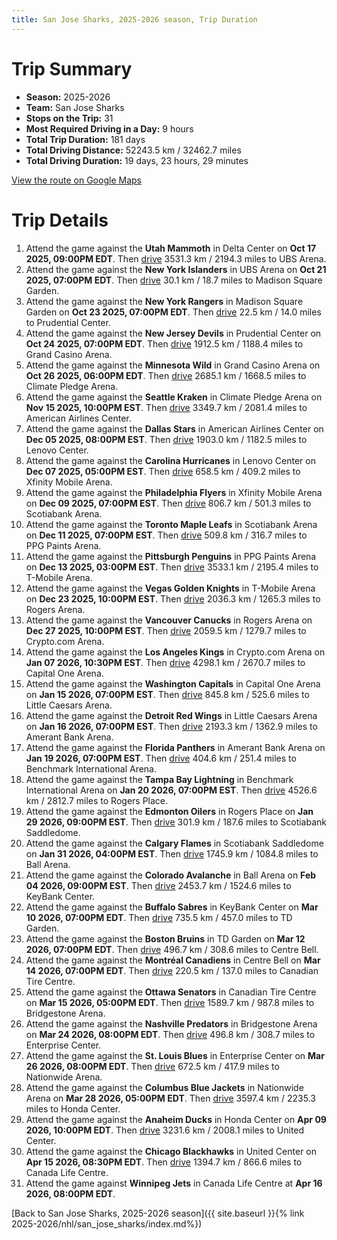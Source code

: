 ```yaml
---
title: San Jose Sharks, 2025-2026 season, Trip Duration
---
```


# Trip Summary
- **Season:** 2025-2026
- **Team:** San Jose Sharks
- **Stops on the Trip:** 31
- **Most Required Driving in a Day:** 9 hours
- **Total Trip Duration:** 181 days
- **Total Driving Distance:** 52243.5 km / 32462.7 miles
- **Total Driving Duration:** 19 days, 23 hours, 29 minutes

[View the route on Google Maps](https://www.google.com/maps/dir/Delta+Center+Utah/UBS+Arena+New+York/Madison+Square+Garden+New+York/Prudential+Center+New+Jersey/Grand+Casino+Arena+Minnesota/Climate+Pledge+Arena+Seattle/American+Airlines+Center+Dallas/Lenovo+Center+Carolina/Xfinity+Mobile+Arena+Philadelphia/Scotiabank+Arena+Toronto/PPG+Paints+Arena+Pittsburgh/T-Mobile+Arena+Vegas/Rogers+Arena+Vancouver/Crypto.com+Arena+Los+Angeles/Capital+One+Arena+Washington/Little+Caesars+Arena+Detroit/Amerant+Bank+Arena+Florida/Benchmark+International+Arena+Tampa+Bay/Rogers+Place+Edmonton/Scotiabank+Saddledome+Calgary/Ball+Arena+Colorado/KeyBank+Center+Buffalo/TD+Garden+Boston/Centre+Bell+Montréal/Canadian+Tire+Centre+Ottawa/Bridgestone+Arena+Nashville/Enterprise+Center+St.+Louis/Nationwide+Arena+Columbus/Honda+Center+Anaheim/United+Center+Chicago/Canada+Life+Centre+Winnipeg)

# Trip Details
1. Attend the game against the **Utah Mammoth** in Delta Center on **Oct 17 2025, 09:00PM EDT**. Then [drive](https://www.google.com/maps/dir/Delta+Center+Utah/UBS+Arena+New+York) 3531.3 km / 2194.3 miles to UBS Arena.
2. Attend the game against the **New York Islanders** in UBS Arena on **Oct 21 2025, 07:00PM EDT**. Then [drive](https://www.google.com/maps/dir/UBS+Arena+New+York/Madison+Square+Garden+New+York) 30.1 km / 18.7 miles to Madison Square Garden.
3. Attend the game against the **New York Rangers** in Madison Square Garden on **Oct 23 2025, 07:00PM EDT**. Then [drive](https://www.google.com/maps/dir/Madison+Square+Garden+New+York/Prudential+Center+New+Jersey) 22.5 km / 14.0 miles to Prudential Center.
4. Attend the game against the **New Jersey Devils** in Prudential Center on **Oct 24 2025, 07:00PM EDT**. Then [drive](https://www.google.com/maps/dir/Prudential+Center+New+Jersey/Grand+Casino+Arena+Minnesota) 1912.5 km / 1188.4 miles to Grand Casino Arena.
5. Attend the game against the **Minnesota Wild** in Grand Casino Arena on **Oct 26 2025, 06:00PM EDT**. Then [drive](https://www.google.com/maps/dir/Grand+Casino+Arena+Minnesota/Climate+Pledge+Arena+Seattle) 2685.1 km / 1668.5 miles to Climate Pledge Arena.
6. Attend the game against the **Seattle Kraken** in Climate Pledge Arena on **Nov 15 2025, 10:00PM EST**. Then [drive](https://www.google.com/maps/dir/Climate+Pledge+Arena+Seattle/American+Airlines+Center+Dallas) 3349.7 km / 2081.4 miles to American Airlines Center.
7. Attend the game against the **Dallas Stars** in American Airlines Center on **Dec 05 2025, 08:00PM EST**. Then [drive](https://www.google.com/maps/dir/American+Airlines+Center+Dallas/Lenovo+Center+Carolina) 1903.0 km / 1182.5 miles to Lenovo Center.
8. Attend the game against the **Carolina Hurricanes** in Lenovo Center on **Dec 07 2025, 05:00PM EST**. Then [drive](https://www.google.com/maps/dir/Lenovo+Center+Carolina/Xfinity+Mobile+Arena+Philadelphia) 658.5 km / 409.2 miles to Xfinity Mobile Arena.
9. Attend the game against the **Philadelphia Flyers** in Xfinity Mobile Arena on **Dec 09 2025, 07:00PM EST**. Then [drive](https://www.google.com/maps/dir/Xfinity+Mobile+Arena+Philadelphia/Scotiabank+Arena+Toronto) 806.7 km / 501.3 miles to Scotiabank Arena.
10. Attend the game against the **Toronto Maple Leafs** in Scotiabank Arena on **Dec 11 2025, 07:00PM EST**. Then [drive](https://www.google.com/maps/dir/Scotiabank+Arena+Toronto/PPG+Paints+Arena+Pittsburgh) 509.8 km / 316.7 miles to PPG Paints Arena.
11. Attend the game against the **Pittsburgh Penguins** in PPG Paints Arena on **Dec 13 2025, 03:00PM EST**. Then [drive](https://www.google.com/maps/dir/PPG+Paints+Arena+Pittsburgh/T-Mobile+Arena+Vegas) 3533.1 km / 2195.4 miles to T-Mobile Arena.
12. Attend the game against the **Vegas Golden Knights** in T-Mobile Arena on **Dec 23 2025, 10:00PM EST**. Then [drive](https://www.google.com/maps/dir/T-Mobile+Arena+Vegas/Rogers+Arena+Vancouver) 2036.3 km / 1265.3 miles to Rogers Arena.
13. Attend the game against the **Vancouver Canucks** in Rogers Arena on **Dec 27 2025, 10:00PM EST**. Then [drive](https://www.google.com/maps/dir/Rogers+Arena+Vancouver/Crypto.com+Arena+Los+Angeles) 2059.5 km / 1279.7 miles to Crypto.com Arena.
14. Attend the game against the **Los Angeles Kings** in Crypto.com Arena on **Jan 07 2026, 10:30PM EST**. Then [drive](https://www.google.com/maps/dir/Crypto.com+Arena+Los+Angeles/Capital+One+Arena+Washington) 4298.1 km / 2670.7 miles to Capital One Arena.
15. Attend the game against the **Washington Capitals** in Capital One Arena on **Jan 15 2026, 07:00PM EST**. Then [drive](https://www.google.com/maps/dir/Capital+One+Arena+Washington/Little+Caesars+Arena+Detroit) 845.8 km / 525.6 miles to Little Caesars Arena.
16. Attend the game against the **Detroit Red Wings** in Little Caesars Arena on **Jan 16 2026, 07:00PM EST**. Then [drive](https://www.google.com/maps/dir/Little+Caesars+Arena+Detroit/Amerant+Bank+Arena+Florida) 2193.3 km / 1362.9 miles to Amerant Bank Arena.
17. Attend the game against the **Florida Panthers** in Amerant Bank Arena on **Jan 19 2026, 07:00PM EST**. Then [drive](https://www.google.com/maps/dir/Amerant+Bank+Arena+Florida/Benchmark+International+Arena+Tampa+Bay) 404.6 km / 251.4 miles to Benchmark International Arena.
18. Attend the game against the **Tampa Bay Lightning** in Benchmark International Arena on **Jan 20 2026, 07:00PM EST**. Then [drive](https://www.google.com/maps/dir/Benchmark+International+Arena+Tampa+Bay/Rogers+Place+Edmonton) 4526.6 km / 2812.7 miles to Rogers Place.
19. Attend the game against the **Edmonton Oilers** in Rogers Place on **Jan 29 2026, 09:00PM EST**. Then [drive](https://www.google.com/maps/dir/Rogers+Place+Edmonton/Scotiabank+Saddledome+Calgary) 301.9 km / 187.6 miles to Scotiabank Saddledome.
20. Attend the game against the **Calgary Flames** in Scotiabank Saddledome on **Jan 31 2026, 04:00PM EST**. Then [drive](https://www.google.com/maps/dir/Scotiabank+Saddledome+Calgary/Ball+Arena+Colorado) 1745.9 km / 1084.8 miles to Ball Arena.
21. Attend the game against the **Colorado Avalanche** in Ball Arena on **Feb 04 2026, 09:00PM EST**. Then [drive](https://www.google.com/maps/dir/Ball+Arena+Colorado/KeyBank+Center+Buffalo) 2453.7 km / 1524.6 miles to KeyBank Center.
22. Attend the game against the **Buffalo Sabres** in KeyBank Center on **Mar 10 2026, 07:00PM EDT**. Then [drive](https://www.google.com/maps/dir/KeyBank+Center+Buffalo/TD+Garden+Boston) 735.5 km / 457.0 miles to TD Garden.
23. Attend the game against the **Boston Bruins** in TD Garden on **Mar 12 2026, 07:00PM EDT**. Then [drive](https://www.google.com/maps/dir/TD+Garden+Boston/Centre+Bell+Montréal) 496.7 km / 308.6 miles to Centre Bell.
24. Attend the game against the **Montréal Canadiens** in Centre Bell on **Mar 14 2026, 07:00PM EDT**. Then [drive](https://www.google.com/maps/dir/Centre+Bell+Montréal/Canadian+Tire+Centre+Ottawa) 220.5 km / 137.0 miles to Canadian Tire Centre.
25. Attend the game against the **Ottawa Senators** in Canadian Tire Centre on **Mar 15 2026, 05:00PM EDT**. Then [drive](https://www.google.com/maps/dir/Canadian+Tire+Centre+Ottawa/Bridgestone+Arena+Nashville) 1589.7 km / 987.8 miles to Bridgestone Arena.
26. Attend the game against the **Nashville Predators** in Bridgestone Arena on **Mar 24 2026, 08:00PM EDT**. Then [drive](https://www.google.com/maps/dir/Bridgestone+Arena+Nashville/Enterprise+Center+St.+Louis) 496.8 km / 308.7 miles to Enterprise Center.
27. Attend the game against the **St. Louis Blues** in Enterprise Center on **Mar 26 2026, 08:00PM EDT**. Then [drive](https://www.google.com/maps/dir/Enterprise+Center+St.+Louis/Nationwide+Arena+Columbus) 672.5 km / 417.9 miles to Nationwide Arena.
28. Attend the game against the **Columbus Blue Jackets** in Nationwide Arena on **Mar 28 2026, 05:00PM EDT**. Then [drive](https://www.google.com/maps/dir/Nationwide+Arena+Columbus/Honda+Center+Anaheim) 3597.4 km / 2235.3 miles to Honda Center.
29. Attend the game against the **Anaheim Ducks** in Honda Center on **Apr 09 2026, 10:00PM EDT**. Then [drive](https://www.google.com/maps/dir/Honda+Center+Anaheim/United+Center+Chicago) 3231.6 km / 2008.1 miles to United Center.
30. Attend the game against the **Chicago Blackhawks** in United Center on **Apr 15 2026, 08:30PM EDT**. Then [drive](https://www.google.com/maps/dir/United+Center+Chicago/Canada+Life+Centre+Winnipeg) 1394.7 km / 866.6 miles to Canada Life Centre.
31. Attend the game against **Winnipeg Jets** in Canada Life Centre at **Apr 16 2026, 08:00PM EDT**.

[Back to San Jose Sharks, 2025-2026 season]({{ site.baseurl }}{% link 2025-2026/nhl/san_jose_sharks/index.md%})
